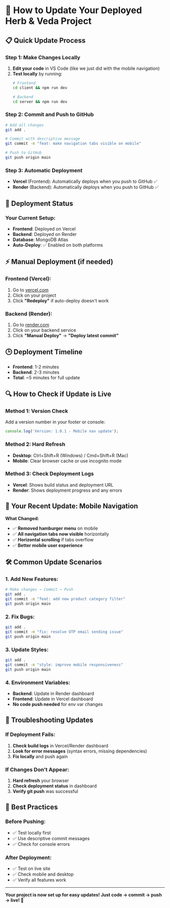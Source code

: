 # 🚀 How to Update Your Deployed Herb & Veda Project

## 📋 Quick Update Process

### **Step 1: Make Changes Locally**
1. **Edit your code** in VS Code (like we just did with the mobile navigation)
2. **Test locally** by running:
   ```bash
   # Frontend
   cd client && npm run dev
   
   # Backend  
   cd server && npm run dev
   ```

### **Step 2: Commit and Push to GitHub**
```bash
# Add all changes
git add .

# Commit with descriptive message
git commit -m "feat: make navigation tabs visible on mobile"

# Push to GitHub
git push origin main
```

### **Step 3: Automatic Deployment**
- **Vercel** (Frontend): Automatically deploys when you push to GitHub ✅
- **Render** (Backend): Automatically deploys when you push to GitHub ✅

## 🔄 **Deployment Status**

### **Your Current Setup:**
- **Frontend**: Deployed on Vercel
- **Backend**: Deployed on Render  
- **Database**: MongoDB Atlas
- **Auto-Deploy**: ✅ Enabled on both platforms

## ⚡ **Manual Deployment (if needed)**

### **Frontend (Vercel):**
1. Go to [vercel.com](https://vercel.com)
2. Click on your project
3. Click **"Redeploy"** if auto-deploy doesn't work

### **Backend (Render):**
1. Go to [render.com](https://render.com)
2. Click on your backend service
3. Click **"Manual Deploy"** → **"Deploy latest commit"**

## 🕒 **Deployment Timeline**
- **Frontend**: 1-2 minutes
- **Backend**: 2-3 minutes
- **Total**: ~5 minutes for full update

## 🔍 **How to Check if Update is Live**

### **Method 1: Version Check**
Add a version number in your footer or console:
```jsx
console.log('Version: 1.0.1 - Mobile nav update');
```

### **Method 2: Hard Refresh**
- **Desktop**: Ctrl+Shift+R (Windows) / Cmd+Shift+R (Mac)
- **Mobile**: Clear browser cache or use incognito mode

### **Method 3: Check Deployment Logs**
- **Vercel**: Shows build status and deployment URL
- **Render**: Shows deployment progress and any errors

## 📱 **Your Recent Update: Mobile Navigation**

**What Changed:**
- ✅ **Removed hamburger menu** on mobile
- ✅ **All navigation tabs now visible** horizontally
- ✅ **Horizontal scrolling** if tabs overflow
- ✅ **Better mobile user experience**

## 🛠️ **Common Update Scenarios**

### **1. Add New Features:**
```bash
# Make changes → Commit → Push
git add .
git commit -m "feat: add new product category filter"
git push origin main
```

### **2. Fix Bugs:**
```bash
git add .
git commit -m "fix: resolve OTP email sending issue"
git push origin main
```

### **3. Update Styles:**
```bash
git add .
git commit -m "style: improve mobile responsiveness"
git push origin main
```

### **4. Environment Variables:**
- **Backend**: Update in Render dashboard
- **Frontend**: Update in Vercel dashboard
- **No code push needed** for env var changes

## 🚨 **Troubleshooting Updates**

### **If Deployment Fails:**
1. **Check build logs** in Vercel/Render dashboard
2. **Look for error messages** (syntax errors, missing dependencies)
3. **Fix locally** and push again

### **If Changes Don't Appear:**
1. **Hard refresh** your browser
2. **Check deployment status** in dashboard
3. **Verify git push** was successful

## 🎯 **Best Practices**

### **Before Pushing:**
- ✅ Test locally first
- ✅ Use descriptive commit messages
- ✅ Check for console errors

### **After Deployment:**
- ✅ Test on live site
- ✅ Check mobile and desktop
- ✅ Verify all features work

---

**Your project is now set up for easy updates! Just code → commit → push → live! 🚀**